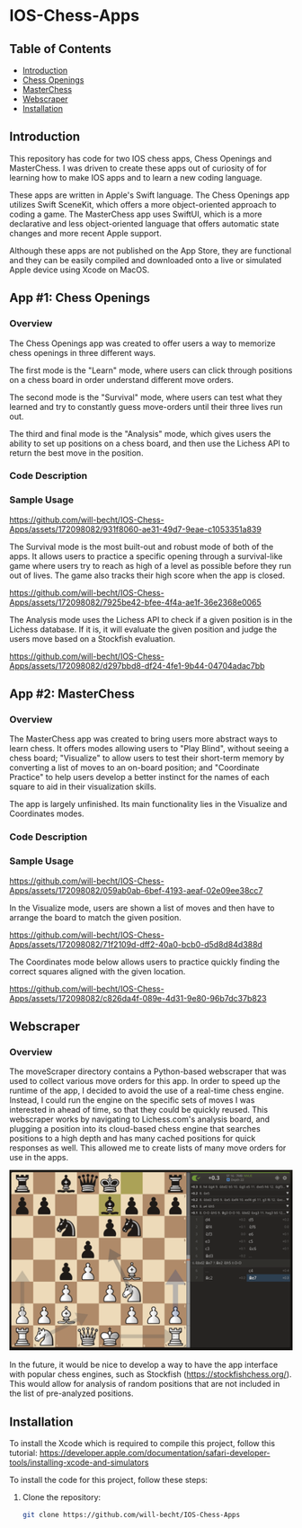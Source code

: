 # IOS-Chess-Apps

## Table of Contents
- [Introduction](#introduction)
- [Chess Openings](#app-1-chess-openings)
- [MasterChess](#app-2-masterchess)
- [Webscraper](#webscraper)
- [Installation](#installation)

## Introduction
This repository has code for two IOS chess apps, Chess Openings and MasterChess. I was driven to create these apps out of curiosity of for learning how to make IOS apps and to learn a new coding language.   

These apps are written in Apple's Swift language. The Chess Openings app utilizes Swift SceneKit, which offers a more object-oriented approach to coding a game. The MasterChess app uses SwiftUI, which is a more declarative and less object-oriented language that offers automatic state changes and more recent Apple support.   

Although these apps are not published on the App Store, they are functional and they can be easily compiled and downloaded onto a live or simulated Apple device using Xcode on MacOS.

## App #1: Chess Openings
### Overview
The Chess Openings app was created to offer users a way to memorize chess openings in three different ways.   

The first mode is the "Learn" mode, where users can click through positions on a chess board in order understand different move orders.    

The second mode is the "Survival" mode, where users can test what they learned and try to constantly guess move-orders until their three lives run out.    

The third and final mode is the "Analysis" mode, which gives users the ability to set up positions on a chess board, and then use the Lichess API to return the best move in the position.

### Code Description


### Sample Usage

https://github.com/will-becht/IOS-Chess-Apps/assets/172098082/931f8060-ae31-49d7-9eae-c1053351a839

The Survival mode is the most built-out and robust mode of both of the apps. It allows users to practice a specific opening through a survival-like game where users try to reach as high of a level as possible before they run out of lives. The game also tracks their high score when the app is closed.

https://github.com/will-becht/IOS-Chess-Apps/assets/172098082/7925be42-bfee-4f4a-ae1f-36e2368e0065

The Analysis mode uses the Lichess API to check if a given position is in the Lichess database. If it is, it will evaluate the given position and judge the users move based on a Stockfish evaluation.

https://github.com/will-becht/IOS-Chess-Apps/assets/172098082/d297bbd8-df24-4fe1-9b44-04704adac7bb




## App #2: MasterChess
### Overview
The MasterChess app was created to bring users more abstract ways to learn chess. It offers modes allowing users to "Play Blind", without seeing a chess board; "Visualize" to allow users to test their short-term memory by converting a list of moves to an on-board position; and "Coordinate Practice" to help users develop a better instinct for the names of each square to aid in their visualization skills.   

The app is largely unfinished. Its main functionality lies in the Visualize and Coordinates modes.

### Code Description


### Sample Usage

https://github.com/will-becht/IOS-Chess-Apps/assets/172098082/059ab0ab-6bef-4193-aeaf-02e09ee38cc7

In the Visualize mode, users are shown a list of moves and then have to arrange the board to match the given position.

https://github.com/will-becht/IOS-Chess-Apps/assets/172098082/71f2109d-dff2-40a0-bcb0-d5d8d84d388d

The Coordinates mode below allows users to practice quickly finding the correct squares aligned with the given location.

https://github.com/will-becht/IOS-Chess-Apps/assets/172098082/c826da4f-089e-4d31-9e80-96b7dc37b823



## Webscraper
### Overview
The moveScraper directory contains a Python-based webscraper that was used to collect various move orders for this app. In order to speed up the runtime of the app, I decided to avoid the use of a real-time chess engine. Instead, I could run the engine on the specific sets of moves I was interested in ahead of time, so that they could be quickly reused. This webscraper works by navigating to Lichess.com's analysis board, and plugging a position into its cloud-based chess engine that searches positions to a high depth and has many cached positions for quick responses as well. This allowed me to create lists of many move orders for use in the apps.   

![Flight Software](moveScraper/lichess.png)

In the future, it would be nice to develop a way to have the app interface with popular chess engines, such as Stockfish (https://stockfishchess.org/). This would allow for analysis of random positions that are not included in the list of pre-analyzed positions.



## Installation
To install the Xcode which is required to compile this project, follow this tutorial:
https://developer.apple.com/documentation/safari-developer-tools/installing-xcode-and-simulators

To install the code for this project, follow these steps:

1. Clone the repository:
   ```bash
   git clone https://github.com/will-becht/IOS-Chess-Apps
